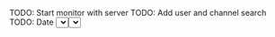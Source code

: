 TODO: Start monitor with server
TODO: Add user and channel search
TODO: Date <select> - <select>
TODO: Chart
TODO: Slash commands